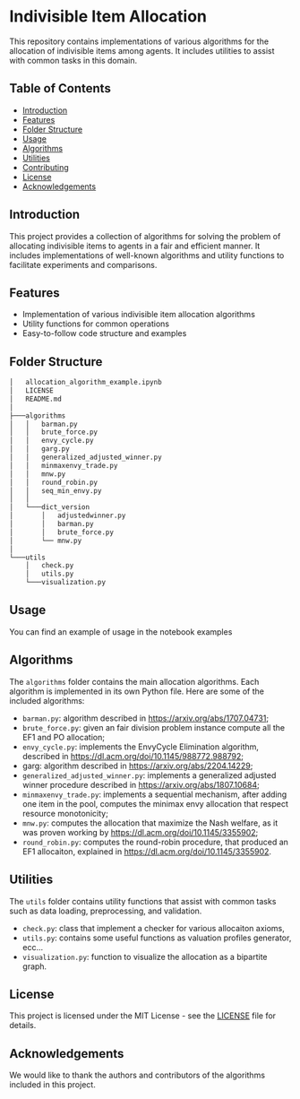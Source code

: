 # Indivisible Item Allocation

This repository contains implementations of various algorithms for the allocation of indivisible items among agents. It includes utilities to assist with common tasks in this domain.

## Table of Contents

- [Introduction](#introduction)
- [Features](#features)
- [Folder Structure](#folder-structure)
- [Usage](#usage)
- [Algorithms](#algorithms)
- [Utilities](#utilities)
- [Contributing](#contributing)
- [License](#license)
- [Acknowledgements](#acknowledgements)

## Introduction

This project provides a collection of algorithms for solving the problem of allocating indivisible items to agents in a fair and efficient manner. It includes implementations of well-known algorithms and utility functions to facilitate experiments and comparisons.

## Features

- Implementation of various indivisible item allocation algorithms
- Utility functions for common operations
- Easy-to-follow code structure and examples

## Folder Structure

```bash
│   allocation_algorithm_example.ipynb
│   LICENSE
│   README.md
│
├───algorithms
│   │   barman.py
│   │   brute_force.py
│   │   envy_cycle.py
│   │   garg.py
│   │   generalized_adjusted_winner.py
│   │   minmaxenvy_trade.py
│   │   mnw.py
│   │   round_robin.py
│   │   seq_min_envy.py
│   │
│   └───dict_version
│       │   adjustedwinner.py
│       │   barman.py
│       │   brute_force.py
│       └── mnw.py
│
└───utils
    │   check.py
    │   utils.py
    └───visualization.py
```

## Usage

You can find an example of usage in the notebook examples


## Algorithms

The `algorithms` folder contains the main allocation algorithms. Each algorithm is implemented in its own Python file. Here are some of the included algorithms:

- `barman.py`: algorithm described in https://arxiv.org/abs/1707.04731;
- `brute_force.py`: given an fair division problem instance compute all the EF1 and PO allocation;
- `envy_cycle.py`: implements the EnvyCycle Elimination algorithm, described in https://dl.acm.org/doi/10.1145/988772.988792;
- garg: algorithm described in https://arxiv.org/abs/2204.14229;
- `generalized_adjusted_winner.py`: implements a generalized adjusted winner procedure described in https://arxiv.org/abs/1807.10684;
- `minmaxenvy_trade.py`: implements a sequential mechanism, after adding one item in the pool, computes the minimax envy allocation that respect resource monotonicity;
- `mnw.py`: computes the allocation that maximize the Nash welfare, as it was proven working by https://dl.acm.org/doi/10.1145/3355902;
- `round_robin.py`: computes the round-robin procedure, that produced an EF1 allocaiton, explained in https://dl.acm.org/doi/10.1145/3355902. 

## Utilities

The `utils` folder contains utility functions that assist with common tasks such as data loading, preprocessing, and validation.

- `check.py`: class that implement a checker for various allocaiton axioms,
- `utils.py`: contains some useful functions as valuation profiles generator, ecc...
- `visualization.py`: function to visualize the allocation as a bipartite graph.
 
## License

This project is licensed under the MIT License - see the [LICENSE](LICENSE) file for details.

## Acknowledgements

We would like to thank the authors and contributors of the algorithms included in this project.

